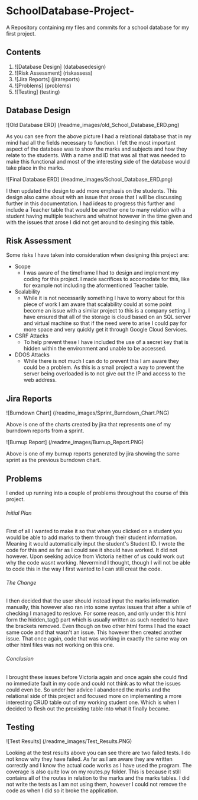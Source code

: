 # SchoolDatabase-Project-
A Repository containing my files and commits for a school database for my first project.

## Contents
1. ![Database Design] (databasedesign)
2. ![Risk Assessment] (riskassess)
3. ![Jira Reports] (jirareports)
4. ![Problems] (problems)
5. ![Testing] (testing)


## Database Design <a name="databasedesign"></a>
![Old Database ERD] (/readme_images/old_School_Database_ERD.png)

As you can see from the above picture I had a relational database that in my mind had all the fields necessary to function. I felt the most important aspect of the database was to show the marks and subjects and how they relate to the students. With a name and ID that was all that was needed to make this functional and most of the interesting side of the database would take place in the marks.


![Final Database ERD] (/readme_images/School_Database_ERD.png)

I then updated the design to add more emphasis on the students. This design also came about with an issue that arose that I will be discussing further in this documentation. I had ideas to progress this further and include a Teacher table that would be another one to many relation with a student having multiple teachers and whatnot however in the time given and with the issues that arose I did not get around to desinging this table.

## Risk Assessment <a name="riskassess"></a>

Some risks I have taken into consideration when designing this project are:
- Scope
  - I was aware of the timeframe I had to design and implement my coding for this project. I made sacrifices to accomodate for this, like for example not including the aformentioned Teacher table.
- Scalability
  - While it is not necessarily something I have to worry about for this piece of work I am aware that scalability could at some point become an issue with a similar project to this is a company setting. I have ensured that all of the storage is cloud based on an SQL server and virtual machine so that if the need were to arise I could pay for more space and very quickly get it through Google Cloud Services.
- CSRF Attacks
  - To help prevent these I have included the use of a secret key that is hidden within the environment and unable to be accessed.
- DDOS Attacks
  - While there is not much I can do to prevent this I am aware they could be a problem. As this is a small project a way to prevent the server being overloaded is to not give out the IP and access to the web address.



## Jira Reports <a name="jirareports"></a>

![Burndown Chart] (/readme_images/Sprint_Burndown_Chart.PNG)

Above is one of the charts created by jira that represents one of my burndown reports from a sprint.


![Burnup Report] (/readme_images/Burnup_Report.PNG)

Above is one of my burnup reports generated by jira showing the same sprint as the previous burndown chart.


## Problems <a name="problems"></a>

I ended up running into a couple of problems throughout the course of this project.

###### Initial Plan
First of all I wanted to make it so that when you clicked on a student you would be able to add marks to them through their student information. Meaning it would automatically input the student's Student ID. I wrote the code for this and as far as I could see it should have worked. It did not however. Upon seeking advice from Victoria neither of us could work out why the code wasnt working. Nevermind I thought, though I will not be able to code this in the way I first wanted to I can still creat the code.

###### The Change
I then decided that the user should instead input the marks information manually, this however also ran into some syntax issues that after a while of checking I managed to reslove. For some reason, and only under this html form the hidden_tag() part which is usually written as such needed to have the brackets removed. Even though on two other html forms I had the exact same code and that wasn't an issue. This however then created another issue. That once again, code that was working in exactly the same way on other html files was not working on this one.

###### Conclusion
I brought these issues before Victoria again and once again she could find no immediate fault in my code and could not think as to what the issues could even be. So under her advice I abandoned the marks and the relational side of this project and focused more on implementing a more interesting CRUD table out of my working student one. Which is when I decided to flesh out the prexisting table into what it finally became.


## Testing <a name="testing"><a/>

![Test Results] (/readme_images/Test_Results.PNG)

Looking at the test results above you can see there are two failed tests. I do not know why they have failed. As far as I am aware they are written correctly and I know the actual code works as I have used the program. The coverage is also quite low on my routes.py folder. This is because it still contains all of the routes in relation to the marks and the marks tables. I did not write the tests as I am not using them, however I could not remove the code as when I did so it broke the application.
